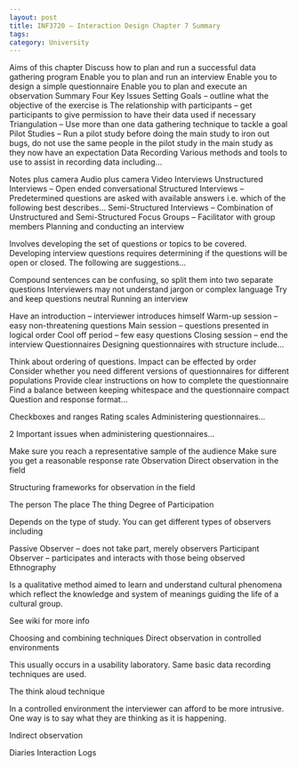 ```yaml
---
layout: post
title: INF3720 – Interaction Design Chapter 7 Summary
tags: 
category: University
---
```

Aims of this chapter
Discuss how to plan and run a successful data gathering program
Enable you to plan and run an interview
Enable you to design a simple questionnaire
Enable you to plan and execute an observation
Summary
Four Key Issues
Setting Goals – outline what the objective of the exercise is
The relationship with participants – get participants to give permission to have their data used if necessary
Triangulation – Use more than one data gathering technique to tackle a goal
Pilot Studies – Run a pilot study before doing the main study to iron out bugs, do not use the same people in the pilot study in the main study as they now have an expectation
Data Recording
Various methods and tools to use to assist in recording data including…

Notes plus camera
Audio plus camera
Video
Interviews
Unstructured Interviews – Open ended conversational
Structured Interviews – Predetermined questions are asked with available answers i.e. which of the following best describes…
Semi-Structured Interviews – Combination of Unstructured and Semi-Structured
Focus Groups – Facilitator with group members
Planning and conducting an interview

Involves developing the set of questions or topics to be covered. Developing interview questions requires determining if the questions will be open or closed. The following are suggestions…

Compound sentences can be confusing, so split them into two separate questions
Interviewers may not understand jargon or complex language
Try and keep questions neutral
Running an interview

Have an introduction – interviewer introduces himself
Warm-up session – easy non-threatening questions
Main session – questions presented in logical order
Cool off period – few easy questions
Closing session – end the interview
Questionnaires
Designing questionnaires with structure include…

Think about ordering of questions. Impact can be effected by order
Consider whether you need different versions of questionnaires for different populations
Provide clear instructions on how to complete the questionnaire
Find a balance between keeping whitespace and the questionnaire compact
Question and response format…

Checkboxes and ranges
Rating scales
Administering questionnaires…

2 Important issues when administering questionnaires…

Make sure you reach a representative sample of the audience
Make sure you get a reasonable response rate
Observation
Direct observation in the field

Structuring frameworks for observation in the field

The person
The place
The thing
Degree of Participation

Depends on the type of study. You can get different types of observers including

Passive Observer – does not take part, merely observers
Participant Observer – participates and interacts with those being observed
Ethnography

Is a qualitative method aimed to learn and understand cultural phenomena which reflect the knowledge and system of meanings guiding the life of a cultural group.

See wiki for more info

Choosing and combining techniques
Direct observation in controlled environments

This usually occurs in a usability laboratory. Same basic data recording techniques are used.

The think aloud technique

In a controlled environment the interviewer can afford to be more intrusive. One way is to say what they are thinking as it is happening.

Indirect observation

Diaries
Interaction Logs